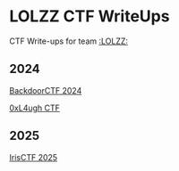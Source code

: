 # LOLZZ CTF WriteUps

CTF Write-ups for team [:LOLZZ:](https://ctftime.org/team/367339)

## 2024

[BackdoorCTF 2024](2024/BackdoorCTF_2024/README.md)

[0xL4ugh CTF](2024/0xL4ugh_CTF/README.md)

## 2025

[IrisCTF 2025](2025/IrisCTF_2025/README.md)
